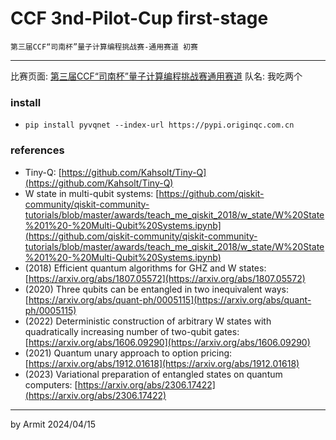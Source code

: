 # CCF 3nd-Pilot-Cup first-stage

    第三届CCF“司南杯”量子计算编程挑战赛-通用赛道 初赛

----

比赛页面: [第三届CCF“司南杯”量子计算编程挑战赛通用赛道](https://learn.originqc.com.cn/zh/contest/list/34/contest:introduction)
队名: 我吃两个  


### install

- `pip install pyvqnet --index-url https://pypi.originqc.com.cn`

### references

- Tiny-Q: [https://github.com/Kahsolt/Tiny-Q](https://github.com/Kahsolt/Tiny-Q)
- W state in multi-qubit systems: [https://github.com/qiskit-community/qiskit-community-tutorials/blob/master/awards/teach_me_qiskit_2018/w_state/W%20State%201%20-%20Multi-Qubit%20Systems.ipynb](https://github.com/qiskit-community/qiskit-community-tutorials/blob/master/awards/teach_me_qiskit_2018/w_state/W%20State%201%20-%20Multi-Qubit%20Systems.ipynb)
- (2018) Efficient quantum algorithms for GHZ and W states: [https://arxiv.org/abs/1807.05572](https://arxiv.org/abs/1807.05572)
- (2020) Three qubits can be entangled in two inequivalent ways: [https://arxiv.org/abs/quant-ph/0005115](https://arxiv.org/abs/quant-ph/0005115)
- (2022) Deterministic construction of arbitrary W states with quadratically increasing number of two-qubit gates: [https://arxiv.org/abs/1606.09290](https://arxiv.org/abs/1606.09290)
- (2021) Quantum unary approach to option pricing: [https://arxiv.org/abs/1912.01618](https://arxiv.org/abs/1912.01618)
- (2023) Variational preparation of entangled states on quantum computers: [https://arxiv.org/abs/2306.17422](https://arxiv.org/abs/2306.17422)

----

by Armit
2024/04/15 
